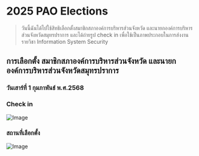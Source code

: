 # 2025 PAO Elections
> วันนี้ฉันได้ไปใช้สิทธิเลือกตั้งสมาชิกสภาองค์การบริหารส่วนจังหวัด และนายกองค์การบริหารส่วนจังหวัดสมุทรปราการ และได้ถ่ายรูป check in เพื่อใช้เป็นภาพประกอบในการส่งงานรายวิชา Information System Security

## การเลือกตั้ง สมาชิกสภาองค์การบริหารส่วนจังหวัด และนายกองค์การบริหารส่วนจังหวัดสมุทรปราการ
### วันเสาร์ที่ 1 กุมภาพันธ์ พ.ศ.2568

### Check in
![Image]()

### สถานที่เลือกตั้ง
![Image]()
